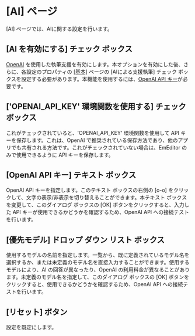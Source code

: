 # \[AI\] ページ

\[AI\] ページでは、AIに関する設定を行います。

## \[AI を有効にする\] チェック ボックス

[OpenAI](https://openai.com/) を使用した執筆支援を有効にします。本オプションを有効にした後、さらに、各設定のプロパティの [\[基本\]](../../dlg/properties/general/index) ページの [AIによる支援執筆] チェック ボックスを設定する必要があります。本機能を使用するには、[OpenAI API キー](https://platform.openai.com/api-keys)が必要です。

## \['OPENAI_API_KEY' 環境関数を使用する\] チェック ボックス

これがチェックされていると、'OPENAI_API_KEY' 環境関数を使用して API キーを保存します。これは、OpenAI で推奨されている保存方法であり、他のアプリでも共有される方法です。これがチェックされていない場合は、EmEditor のみで使用できるように API キーを保存します。

## \[OpenAI API キー\] テキスト ボックス

OpenAI API キーを指定します。このテキスト ボックスの右側の [o-o] をクリックして、文字の表示/非表示を切り替えることができます。本テキスト ボックスを変更して、このダイアログ ボックスの [OK] ボタンをクリックすると、入力した API キーが使用できるかどうかを確認するため、OpenAI API への接続テストを行います。

## \[優先モデル\] ドロップ ダウン リスト ボックス

使用するモデルの名前を指定します。一覧から、既に定義されているモデル名を選択するか、または未定義のモデル名を直接入力することができます。使用するモデルにより、AI の回答が異なったり、OpenAI の利用料金が異なることがあります。未定義のモデル名を指定して、このダイアログ ボックスの [OK] ボタンをクリックすると、使用できるかどうかを確認するため、OpenAI API への接続テストを行います。

## \[リセット\] ボタン

設定を既定にします。

